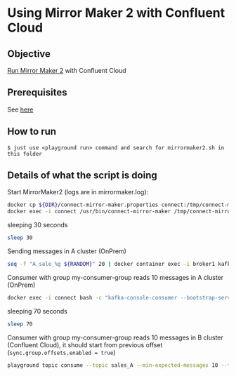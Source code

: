 # Using Mirror Maker 2 with Confluent Cloud

## Objective

[Run Mirror Maker 2](https://cwiki.apache.org/confluence/display/KAFKA/KIP-382%3A+MirrorMaker+2.0) with Confluent Cloud

## Prerequisites

See [here](https://kafka-docker-playground.io/#/how-to-use?id=%f0%9f%8c%a4%ef%b8%8f-confluent-cloud-examples)

## How to run

```
$ just use <playground run> command and search for mirrormaker2.sh in this folder
```

## Details of what the script is doing

Start MirrorMaker2 (logs are in mirrormaker.log):

```bash
docker cp ${DIR}/connect-mirror-maker.properties connect:/tmp/connect-mirror-maker.properties
docker exec -i connect /usr/bin/connect-mirror-maker /tmp/connect-mirror-maker.properties > mirrormaker.log 2>&1 &
```

sleeping 30 seconds

```bash
sleep 30
```

Sending messages in A cluster (OnPrem)

```bash
seq -f "A_sale_%g ${RANDOM}" 20 | docker container exec -i broker1 kafka-console-producer --broker-list localhost:9092 --topic sales_A
```

Consumer with group my-consumer-group reads 10 messages in A cluster (OnPrem)

```bash
docker exec -i connect bash -c "kafka-console-consumer --bootstrap-server broker1:9092 --whitelist 'sales_A' --from-beginning --max-messages 10 --consumer-property group.id=my-consumer-group"
```

sleeping 70 seconds

```bash
sleep 70
```

Consumer with group my-consumer-group reads 10 messages in B cluster (Confluent Cloud), it should start from previous offset (`sync.group.offsets.enabled = true`)

```bash
playground topic consume --topic sales_A --min-expected-messages 10 --timeout 60
```
